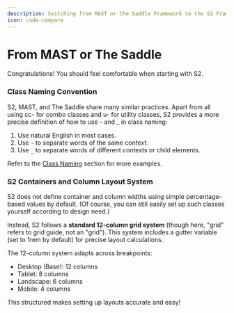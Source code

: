 ```yaml
---
description: Switching from MAST or the Saddle Framework to the S2 Framework
icon: code-compare
---
```


# From MAST or The Saddle

Congratulations! You should feel comfortable when starting with S2.

### Class Naming Convention

S2, MAST, and The Saddle share many similar practices. Apart from all using cc- for combo classes and u- for utility classes, S2 provides a more precise definition of how to use - and \_ in class naming:

1. Use natural English in most cases.
2. Use `-` to separate words of the same context.
3. Use `_` to separate words of different contexts or child elements.

Refer to the [Class Naming](https://s2-framework.gitbook.io/docs/guide-and-documentation/naming-strategies/class-naming) section for more examples.

### S2 Containers and Column Layout System

S2 does not define container and column widths using simple percentage-based values by default. (Of course, you can still easily set up such classes yourself according to design need.)

Instead, S2 follows a **standard 12-column grid system** (though here, "grid" refers to grid guide, not an "grid"). This system includes a gutter variable (set to 1rem by default) for precise layout calculations.

The 12-column system adapts across breakpoints:

* Desktop (Base): 12 columns
* Tablet: 8 columns
* Landscape: 6 columns
* Mobile: 4 columns

This structured makes setting up layouts accurate and easy!



